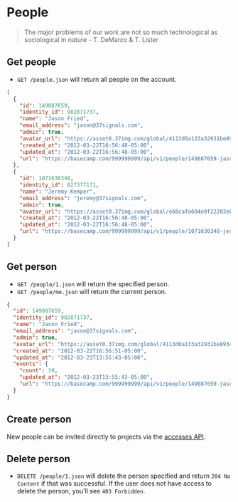 People
======

> The major problems of our work are not so much technological as sociological in nature - T. DeMarco & T. Lister


Get people
----------

* `GET /people.json` will return all people on the account.

```json
[
  {
    "id": 149087659,
    "identity_id": 982871737,
    "name": "Jason Fried",
    "email_address": "jason@37signals.com",
    "admin": true,
    "avatar_url": "https://asset0.37img.com/global/4113d0a133a32931be8934e70b2ea21efeff72c1/avatar.96.gif",
    "created_at": "2012-03-22T16:56:48-05:00",
    "updated_at": "2012-03-22T16:56:48-05:00",
    "url": "https://basecamp.com/999999999/api/v1/people/149087659-jason-fried.json"
  },
  {
    "id": 1071630348,
    "identity_id": 827377171,
    "name": "Jeremy Kemper",
    "email_address": "jeremy@37signals.com",
    "admin": true,
    "avatar_url": "https://asset0.37img.com/global/e68cafa694e8f22203eb36f13dccfefa9ac0acb2/avatar.96.gif",
    "created_at": "2012-03-22T16:56:48-05:00",
    "updated_at": "2012-03-22T16:56:48-05:00",
    "url": "https://basecamp.com/999999999/api/v1/people/1071630348-jeremy-kemper.json"
  }
]
```

Get person
----------

* `GET /people/1.json` will return the specified person.
* `GET /people/me.json` will return the current person.

```json
{
  "id": 149087659,
  "identity_id": 982871737,
  "name": "Jason Fried",
  "email_address": "jason@37signals.com",
  "admin": true,
  "avatar_url": "https://asset0.37img.com/global/4113d0a133a32931be8934e70b2ea21efeff72c1/avatar.96.gif?r=3",
  "created_at": "2012-03-22T16:56:51-05:00",
  "updated_at": "2012-03-23T13:55:43-05:00",
  "events": {
    "count": 19,
    "updated_at": "2012-03-23T13:55:43-05:00",
    "url": "https://basecamp.com/999999999/api/v1/people/149087659-jason-fried/events.json"
  }
}
```


Create person
-------------

New people can be invited directly to projects via the [accesses API](https://github.com/37signals/bcx-api/blob/master/sections/accesses.md).


Delete person
------------

* `DELETE /people/1.json` will delete the person specified and return `204 No Content` if that was successful. If the user does not have access to delete the person, you'll see `403 Forbidden`.
